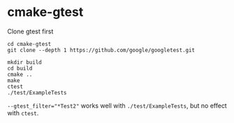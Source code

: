 # cmake-gtest

Clone gtest first
```
cd cmake-gtest
git clone --depth 1 https://github.com/google/googletest.git

mkdir build
cd build
cmake ..
make
ctest
./test/ExampleTests
```

`--gtest_filter="*Test2"` works well with `./test/ExampleTests`, but no effect with `ctest`.
